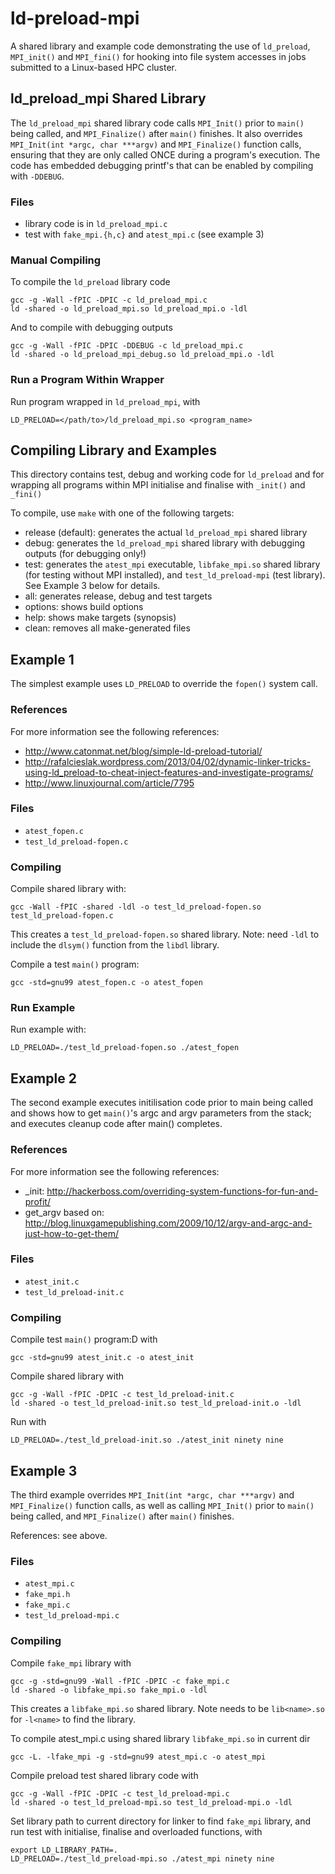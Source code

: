 # ld-preload-mpi

A shared library and example code demonstrating the use of `ld_preload`, `MPI_init()` and `MPI_fini()`
for hooking into file system accesses in jobs submitted to a Linux-based HPC cluster.


## ld_preload_mpi Shared Library

The `ld_preload_mpi` shared library code calls `MPI_Init()` prior to `main()`
being called, and `MPI_Finalize()` after `main()` finishes. It also overrides
`MPI_Init(int *argc, char ***argv)` and `MPI_Finalize()` function calls,
ensuring that they are only called ONCE during a program's execution.
The code has embedded debugging printf's that can be enabled by
compiling with `-DDEBUG`.

### Files

* library code is in `ld_preload_mpi.c`
* test with `fake_mpi.{h,c}` and `atest_mpi.c` (see example 3)

### Manual Compiling

To compile the `ld_preload` library code
```
gcc -g -Wall -fPIC -DPIC -c ld_preload_mpi.c
ld -shared -o ld_preload_mpi.so ld_preload_mpi.o -ldl
```
And to compile with debugging outputs
```
gcc -g -Wall -fPIC -DPIC -DDEBUG -c ld_preload_mpi.c
ld -shared -o ld_preload_mpi_debug.so ld_preload_mpi.o -ldl
```

### Run a Program Within Wrapper

Run program wrapped in `ld_preload_mpi`, with
```
LD_PRELOAD=</path/to>/ld_preload_mpi.so <program_name>
```

## Compiling Library and Examples

This directory contains test, debug and working code for `ld_preload`
and for wrapping all programs within MPI initialise and finalise with
`_init()` and `_fini()`

To compile, use `make` with one of the following targets:
* release (default): generates the actual `ld_preload_mpi` shared library
* debug: generates the `ld_preload_mpi` shared library with debugging outputs
         (for debugging only!)
* test: generates the `atest_mpi` executable, `libfake_mpi.so` shared library
        (for testing without MPI installed), and `test_ld_preload-mpi`
        (test library). See Example 3 below for details.
* all: generates release, debug and test targets
* options: shows build options
* help: shows make targets (synopsis)
* clean: removes all make-generated files


## Example 1

The simplest example uses `LD_PRELOAD` to override the `fopen()` system call.

### References

For more information see the following references:
* http://www.catonmat.net/blog/simple-ld-preload-tutorial/
* http://rafalcieslak.wordpress.com/2013/04/02/dynamic-linker-tricks-using-ld_preload-to-cheat-inject-features-and-investigate-programs/
* http://www.linuxjournal.com/article/7795

### Files

* `atest_fopen.c`
* `test_ld_preload-fopen.c`

### Compiling

Compile shared library with:
```
gcc -Wall -fPIC -shared -ldl -o test_ld_preload-fopen.so test_ld_preload-fopen.c
```

This creates a `test_ld_preload-fopen.so` shared library.
Note: need `-ldl` to include the `dlsym()` function from the `libdl` library.

Compile a test `main()` program:
```
gcc -std=gnu99 atest_fopen.c -o atest_fopen
```

### Run Example

Run example with:
```
LD_PRELOAD=./test_ld_preload-fopen.so ./atest_fopen
```


## Example 2

The second example executes initilisation code prior to main being called
and shows how to get `main()`'s argc and argv parameters from the stack; and
executes cleanup code after main() completes.

### References

For more information see the following references:
* _init: http://hackerboss.com/overriding-system-functions-for-fun-and-profit/
* get_argv based on: http://blog.linuxgamepublishing.com/2009/10/12/argv-and-argc-and-just-how-to-get-them/

### Files
* `atest_init.c`
* `test_ld_preload-init.c`

### Compiling

Compile test `main()` program:D with
```
gcc -std=gnu99 atest_init.c -o atest_init
```

Compile shared library with
```
gcc -g -Wall -fPIC -DPIC -c test_ld_preload-init.c
ld -shared -o test_ld_preload-init.so test_ld_preload-init.o -ldl
```

Run with
```
LD_PRELOAD=./test_ld_preload-init.so ./atest_init ninety nine
```

## Example 3

The third example overrides `MPI_Init(int *argc, char ***argv)` and
`MPI_Finalize()` function calls, as well as calling `MPI_Init()` prior to
`main()` being called, and `MPI_Finalize()` after `main()` finishes.

References: see above.

### Files

* `atest_mpi.c`
* `fake_mpi.h`
* `fake_mpi.c`
* `test_ld_preload-mpi.c`

### Compiling

Compile `fake_mpi` library with
```
gcc -g -std=gnu99 -Wall -fPIC -DPIC -c fake_mpi.c
ld -shared -o libfake_mpi.so fake_mpi.o -ldl
```

This creates a `libfake_mpi.so` shared library.
Note needs to be `lib<name>.so` for `-l<name>` to find the library.

To compile atest_mpi.c using shared library `libfake_mpi.so` in current dir
```
gcc -L. -lfake_mpi -g -std=gnu99 atest_mpi.c -o atest_mpi
```

Compile preload test shared library code with
```
gcc -g -Wall -fPIC -DPIC -c test_ld_preload-mpi.c
ld -shared -o test_ld_preload-mpi.so test_ld_preload-mpi.o -ldl
```

Set library path to current directory for linker to find `fake_mpi` library,
and run test with initialise, finalise and overloaded functions, with
```
export LD_LIBRARY_PATH=.
LD_PRELOAD=./test_ld_preload-mpi.so ./atest_mpi ninety nine
```

